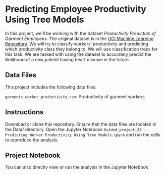 # Predicting Employee Productivity Using Tree Models 
In this project, we'll be working with the dataset *Productivity Prediction of Garment Employees*. The original dataset is in the [UCI Machine Learning Repository](https://archive.ics.uci.edu/ml/datasets/Productivity+Prediction+of+Garment+Employees). We will try to classify workers' productivity and predicting which productivity class they belong to. We will use classification trees for this task.
We are tasked with using the dataset to accurately predict the likelihood of a new patient having heart disease in the future.

## Data Files

This project includes the following data files:

`garments_worker_productivity.csv`: Productivity of garment workers 

## Instructions

Download or clone this repository.
Ensure that the data files are located in the Data/ directory.
Open the Jupyter Notebook `Guided_project_20 - Predicting Worker Productivity Using Tree Models.ipynb` and run the cells to reproduce the analysis.

## Project Notebook

You can also directly view or run the analysis in the Jupyter Notebook

